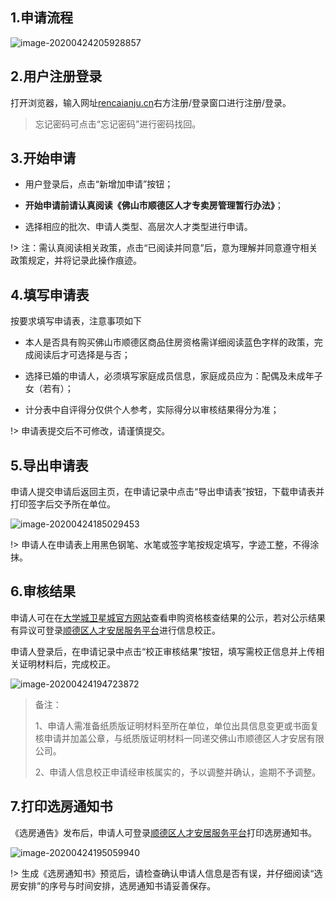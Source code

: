 ## 1.申请流程

![image-20200424205928857](../images/image-20200424205928857.png)

## 2.用户注册登录

打开浏览器，输入网址[rencaianju.cn](http://rencaianju.cn/)右方注册/登录窗口进行注册/登录。

> 忘记密码可点击“忘记密码”进行密码找回。

## 3.开始申请

- 用户登录后，点击“新增加申请”按钮；

- **开始申请前请认真阅读《佛山市顺德区人才专卖房管理暂行办法》**；

- 选择相应的批次、申请人类型、高层次人才类型进行申请。

!>  注：需认真阅读相关政策，点击“已阅读并同意”后，意为理解并同意遵守相关政策规定，并将记录此操作痕迹。

## 4.填写申请表

按要求填写申请表，注意事项如下

- 本人是否具有购买佛山市顺德区商品住房资格需详细阅读蓝色字样的政策，完成阅读后才可选择是与否；

- 选择已婚的申请人，必须填写家庭成员信息，家庭成员应为：配偶及未成年子女（若有）；

- 计分表中自评得分仅供个人参考，实际得分以审核结果得分为准；

!> 申请表提交后不可修改，请谨慎提交。

## 5.导出申请表

申请人提交申请后返回主页，在申请记录中点击“导出申请表”按钮，下载申请表并打印签字后交予所在单位。

![image-20200424185029453](../images/image-20200424185029453.png)

!> 申请人在申请表上用黑色钢笔、水笔或签字笔按规定填写，字迹工整，不得涂抹。

## 6.审核结果

申请人可在在[大学城卫星城官方网站](http://www.dxcwxc.com/)查看申购资格核查结果的公示，若对公示结果有异议可登录[顺德区人才安居服务平台](http://rencaianju.cn/)进行信息校正。

申请人登录后，在申请记录中点击“校正审核结果”按钮，填写需校正信息并上传相关证明材料后，完成校正。

![image-20200424194723872](../images/image-20200424194723872.png)

> 备注：
>
> 1、申请人需准备纸质版证明材料至所在单位，单位出具信息变更或书面复核申请并加盖公章，与纸质版证明材料一同递交佛山市顺德区人才安居有限公司。
>
> 2、申请人信息校正申请经审核属实的，予以调整并确认，逾期不予调整。

## 7.打印选房通知书

《选房通告》发布后，申请人可登录[顺德区人才安居服务平台](http://rencaianju.cn/)打印选房通知书。

![image-20200424195059940](../images/image-20200424195059940.png)

!> 生成《选房通知书》预览后，请检查确认申请人信息是否有误，并仔细阅读“选房安排”的序号与时间安排，选房通知书请妥善保存。
